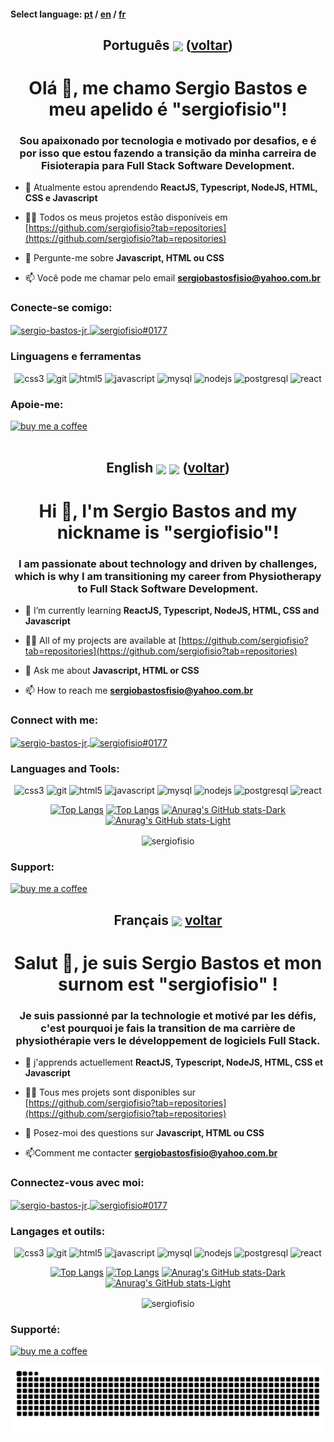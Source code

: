 <a id='inicio'></a> 
#### Select language: [pt](#pt) / [en](#en) / [fr](#fr)

<a id='pt'></a>

## <div align='center'> Português <img align="center" src="https://emojipedia-us.s3.dualstack.us-west-1.amazonaws.com/thumbs/120/apple/325/flag-brazil_1f1e7-1f1f7.png" width=30/> ([voltar](#inicio))</div>

<h1 align="center" font-size='50px'>Olá 👋, me chamo Sergio Bastos e meu apelido é "sergiofisio"!</h1>
<h3 align="center">Sou apaixonado por tecnologia e motivado por desafios, e é por isso que estou fazendo a transição da minha carreira de Fisioterapia para Full Stack Software Development.</h3>

- 🌱 Atualmente estou aprendendo **ReactJS, Typescript, NodeJS, HTML, CSS e Javascript**

- 👨‍💻 Todos os meus projetos estão disponíveis em [https://github.com/sergiofisio?tab=repositories](https://github.com/sergiofisio?tab=repositories)

- 💬 Pergunte-me sobre **Javascript, HTML ou CSS**

- 📫 Você pode me chamar pelo email **sergiobastosfisio@yahoo.com.br**

<h3 align="left">Conecte-se comigo:</h3>
<p align="left">
<a href="https://www.linkedin.com/in/sergio-bastos-jr" target="_blank"><img align="center" src="https://img.shields.io/badge/LinkedIn-0077B5?style=for-the-badge&logo=linkedin&logoColor=white" alt="sergio-bastos-jr" height="50" />
<a href="https://discord.gg/sergiofisio#0177" target="_blank"><img align="center" src="https://img.shields.io/badge/Discord-5865F2?style=for-the-badge&logo=discord&logoColor=white" alt="sergiofisio#0177" height="50" /></a>
</p>

<h3 align="left">Linguagens e ferramentas</h3>
<p align="center"> <img src="https://img.shields.io/badge/CSS3-1572B6?style=for-the-badge&logo=css3&logoColor=white" alt="css3" height="50"/> <img src="https://img.shields.io/badge/Express.js-000000?style=for-the-badge&logo=express&logoColor=white" alt="git" height="50"/> <img src="https://img.shields.io/badge/HTML5-E34F26?style=for-the-badge&logo=html5&logoColor=white" alt="html5" height="50"/> <img src="https://img.shields.io/badge/JavaScript-323330?style=for-the-badge&logo=javascript&logoColor=F7DF1E" alt="javascript" height="50"/> <img src="https://img.shields.io/badge/MySQL-005C84?style=for-the-badge&logo=mysql&logoColor=white" alt="mysql" height="50"/> <img src="https://img.shields.io/badge/Node.js-339933?style=for-the-badge&logo=nodedotjs&logoColor=white" alt="nodejs" height="50"/> <img src="https://img.shields.io/badge/PostgreSQL-316192?style=for-the-badge&logo=postgresql&logoColor=white" alt="postgresql" height="50"/> <img src="https://img.shields.io/badge/React-20232A?style=for-the-badge&logo=react&logoColor=61DAFB" alt="react" height="50"/></p>

<h3 align="left">Apoie-me:</h3>
<p><a href="https://www.buymeacoffee.com/sergiobastos"> <img src='https://img.shields.io/badge/Buy_Me_A_Coffee-FFDD00?style=for-the-badge&logo=buy-me-a-coffee&logoColor=black' alt='buy me a coffee' height="50"</p>

<br/>

<br/>

<a id='en'></a>
 ## <div align='center'> English <img align="center" src="https://user-images.githubusercontent.com/89741627/212705491-d895d872-27f6-4880-a5ca-b9440fb622e0.png" width=30/> <img align="center" src="https://emojipedia-us.s3.dualstack.us-west-1.amazonaws.com/thumbs/120/apple/325/flag-england_1f3f4-e0067-e0062-e0065-e006e-e0067-e007f.png" width=30/> ([voltar](#inicio))</div>

<h1 align="center">Hi 👋, I'm Sergio Bastos and my nickname is "sergiofisio"!</h1>
<h3 align="center">I am passionate about technology and driven by challenges, which is why I am transitioning my career from Physiotherapy to Full Stack Software Development.</h3>

- 🌱 I’m currently learning **ReactJS, Typescript, NodeJS, HTML, CSS and Javascript**

- 👨‍💻 All of my projects are available at [https://github.com/sergiofisio?tab=repositories](https://github.com/sergiofisio?tab=repositories)

- 💬 Ask me about **Javascript, HTML or CSS**

- 📫 How to reach me **sergiobastosfisio@yahoo.com.br**

<h3 align="left">Connect with me:</h3>
<p align="left">
<a href="https://www.linkedin.com/in/sergio-bastos-jr/?locale=en_US" target="_blank"><img align="center" src="https://img.shields.io/badge/LinkedIn-0077B5?style=for-the-badge&logo=linkedin&logoColor=white" alt="sergio-bastos-jr" height="50" />
<a href="https://discord.gg/sergiofisio#0177" target="_blank"><img align="center" src="https://img.shields.io/badge/Discord-5865F2?style=for-the-badge&logo=discord&logoColor=white" alt="sergiofisio#0177" height="50" /></a>
</p>

<h3 align="left">Languages and Tools:</h3>
<p align="center"> <img src="https://img.shields.io/badge/CSS3-1572B6?style=for-the-badge&logo=css3&logoColor=white" alt="css3" height="50"/> <img src="https://img.shields.io/badge/Express.js-000000?style=for-the-badge&logo=express&logoColor=white" alt="git" height="50"/> <img src="https://img.shields.io/badge/HTML5-E34F26?style=for-the-badge&logo=html5&logoColor=white" alt="html5" height="50"/> <img src="https://img.shields.io/badge/JavaScript-323330?style=for-the-badge&logo=javascript&logoColor=F7DF1E" alt="javascript" height="50"/> <img src="https://img.shields.io/badge/MySQL-005C84?style=for-the-badge&logo=mysql&logoColor=white" alt="mysql" height="50"/> <img src="https://img.shields.io/badge/Node.js-339933?style=for-the-badge&logo=nodedotjs&logoColor=white" alt="nodejs" height="50"/> <img src="https://img.shields.io/badge/PostgreSQL-316192?style=for-the-badge&logo=postgresql&logoColor=white" alt="postgresql" height="50"/> <img src="https://img.shields.io/badge/React-20232A?style=for-the-badge&logo=react&logoColor=61DAFB" alt="react" height="50"/></p>

<div align='center'>
 
[![Top Langs](https://github-readme-stats-sigma-five.vercel.app/api/top-langs/?username=sergiofisio&show_icons=true&theme=light#gh-light-mode-only)](https://github.com/anuraghazra/github-readme-stats#gh-light-mode-only)
[![Top Langs](https://github-readme-stats-sigma-five.vercel.app/api/top-langs/?username=sergiofisio&show_icons=true&theme=dracula#gh-dark-mode-only)](https://github.com/anuraghazra/github-readme-stats#gh-dark-mode-only)
[![Anurag's GitHub stats-Dark](https://github-readme-stats-sigma-five.vercel.app/api?username=sergiofisio&show_icons=true&theme=dracula#gh-dark-mode-only)](https://github.com/anuraghazra/github-readme-stats#gh-dark-mode-only)
[![Anurag's GitHub stats-Light](https://github-readme-stats-sigma-five.vercel.app/api?username=sergiofisio&show_icons=true&theme=default#gh-light-mode-only)](https://github.com/anuraghazra/github-readme-stats#gh-light-mode-only)

<p><img align="center" src="https://github-readme-streak-stats.herokuapp.com/?user=sergiofisio&show_icons=true&theme=dracula" alt="sergiofisio" /></p>
 
 </div>
 
 <h3 align="left">Support:</h3>

<p><a href="https://www.buymeacoffee.com/sergiobastos"> <img src='https://img.shields.io/badge/Buy_Me_A_Coffee-FFDD00?style=for-the-badge&logo=buy-me-a-coffee&logoColor=black' alt='buy me a coffee' height="50"</p>

<a id='fr'></a>
## <div align='center'> Français <img align="center" src="https://emojipedia-us.s3.dualstack.us-west-1.amazonaws.com/thumbs/120/apple/325/flag-france_1f1eb-1f1f7.png" width=30/> [voltar](#inicio) </div>

<h1 align="center">Salut 👋, je suis Sergio Bastos et mon surnom est "sergiofisio" !</h1>
<h3 align="center">Je suis passionné par la technologie et motivé par les défis, c'est pourquoi je fais la transition de ma carrière de physiothérapie vers le développement de logiciels Full Stack.</h3>

- 🌱 j'apprends actuellement **ReactJS, Typescript, NodeJS, HTML, CSS et Javascript**

- 👨‍💻 Tous mes projets sont disponibles sur [https://github.com/sergiofisio?tab=repositories](https://github.com/sergiofisio?tab=repositories)

- 💬 Posez-moi des questions sur **Javascript, HTML ou CSS**

- 📫Comment me contacter **sergiobastosfisio@yahoo.com.br**

<h3 align="left">Connectez-vous avec moi:</h3>
<p align="left">
<a href="https://www.linkedin.com/in/sergio-bastos-jr/?locale=fr_FR" target="_blank"><img align="center" src="https://img.shields.io/badge/LinkedIn-0077B5?style=for-the-badge&logo=linkedin&logoColor=white" alt="sergio-bastos-jr" height="50" />
<a href="https://discord.gg/sergiofisio#0177" target="_blank"><img align="center" src="https://img.shields.io/badge/Discord-5865F2?style=for-the-badge&logo=discord&logoColor=white" alt="sergiofisio#0177" height="50" /></a>
</p>

<h3 align="left">Langages et outils:</h3>
<p align="center"> <img src="https://img.shields.io/badge/CSS3-1572B6?style=for-the-badge&logo=css3&logoColor=white" alt="css3" height="50"/> <img src="https://img.shields.io/badge/Express.js-000000?style=for-the-badge&logo=express&logoColor=white" alt="git" height="50"/> <img src="https://img.shields.io/badge/HTML5-E34F26?style=for-the-badge&logo=html5&logoColor=white" alt="html5" height="50"/> <img src="https://img.shields.io/badge/JavaScript-323330?style=for-the-badge&logo=javascript&logoColor=F7DF1E" alt="javascript" height="50"/> <img src="https://img.shields.io/badge/MySQL-005C84?style=for-the-badge&logo=mysql&logoColor=white" alt="mysql" height="50"/> <img src="https://img.shields.io/badge/Node.js-339933?style=for-the-badge&logo=nodedotjs&logoColor=white" alt="nodejs" height="50"/> <img src="https://img.shields.io/badge/PostgreSQL-316192?style=for-the-badge&logo=postgresql&logoColor=white" alt="postgresql" height="50"/> <img src="https://img.shields.io/badge/React-20232A?style=for-the-badge&logo=react&logoColor=61DAFB" alt="react" height="50"/></p>

<div align='center'>
 
[![Top Langs](https://github-readme-stats-sigma-five.vercel.app/api/top-langs/?username=sergiofisio&show_icons=true&theme=light#gh-light-mode-only)](https://github.com/anuraghazra/github-readme-stats#gh-light-mode-only)
[![Top Langs](https://github-readme-stats-sigma-five.vercel.app/api/top-langs/?username=sergiofisio&show_icons=true&theme=dracula#gh-dark-mode-only)](https://github.com/anuraghazra/github-readme-stats#gh-dark-mode-only)
[![Anurag's GitHub stats-Dark](https://github-readme-stats-sigma-five.vercel.app/api?username=sergiofisio&show_icons=true&theme=dracula#gh-dark-mode-only)](https://github.com/anuraghazra/github-readme-stats#gh-dark-mode-only)
[![Anurag's GitHub stats-Light](https://github-readme-stats-sigma-five.vercel.app/api?username=sergiofisio&show_icons=true&theme=default#gh-light-mode-only)](https://github.com/anuraghazra/github-readme-stats#gh-light-mode-only)

<p><img align="center" src="https://github-readme-streak-stats.herokuapp.com/?user=sergiofisio&show_icons=true&theme=dracula" alt="sergiofisio" /></p>
 
 </div>
 
 <h3 align="left">Supporté:</h3>

<p><a href="https://www.buymeacoffee.com/sergiobastos"> <img src='https://img.shields.io/badge/Buy_Me_A_Coffee-FFDD00?style=for-the-badge&logo=buy-me-a-coffee&logoColor=black' alt='buy me a coffee' height="50"</p>

<div align = 'center'>

<div align = 'center'>

![snake gif](https://github.com/sergiofisio/sergiofisio/blob/output/github-contribution-grid-snake.svg)
 
 </div>
